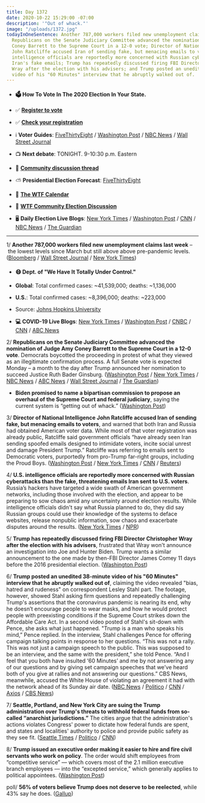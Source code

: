 ```yaml
---
title: Day 1372
date: 2020-10-22 15:29:00 -07:00
description: '"Out of whack."'
image: "/uploads/1372.jpg"
todayInOneSentence: Another 787,000 workers filed new unemployment claims last week;
  Republicans on the Senate Judiciary Committee advanced the nomination of Judge Amy
  Coney Barrett to the Supreme Court in a 12-0 vote; Director of National Intelligence
  John Ratcliffe accused Iran of sending fake, but menacing emails to voters; U.S.
  intelligence officials are reportedly more concerned with Russian cyberattacks than
  Iran's fake emails; Trump has repeatedly discussed firing FBI Director Christopher
  Wray after the election with his advisers; and Trump posted an unedited 38-minute
  video of his "60 Minutes" interview that he abruptly walked out of.
---
```


* #### 🗳 How To Vote In The 2020 Election In Your State.

* ✅ **[Register to vote](https://www.vote.org/register-to-vote/)**

* ✅ **[Check your registration](https://www.vote.org/am-i-registered-to-vote/)**

* ℹ️ **Voter Guides**: [FiveThirtyEight](https://projects.fivethirtyeight.com/how-to-vote-2020/) / [Washington Post](https://www.washingtonpost.com/elections/2020/how-to-vote/) / [NBC News](https://www.nbcnews.com/specials/plan-your-vote-state-by-state-guide-voting-by-mail-early-in-person-voting-election/index.html?cid=bc_npd_nn_ms_np-1_200816) / [Wall Street Journal](https://www.wsj.com/articles/how-to-vote-by-mail-in-every-state-11597840923)

* 📺 **Next debate**: TONIGHT. 9-10:30 p.m. Eastern

* 💬 **[Community discussion thread](https://talk.whatthefuckjusthappenedtoday.com/t/final-trump-x-biden-presidential-debate-open-thread/6021)**

* ⛅️ **Presidential Election Forecast**: [FiveThirtyEight](https://projects.fivethirtyeight.com/2020-election-forecast/)

* 📆 **[The WTF Calendar](https://talk.whatthefuckjusthappenedtoday.com/t/the-wtf-event-calendar/5888)**

* 💬 **[WTF Community Election Discussion](https://talk.whatthefuckjusthappenedtoday.com/t/2020-general-election-trump-vs-biden/5758)**

* 🖥 **Daily Election Live Blogs**: [New York Times](https://www.nytimes.com/live/2020/10/22/us/trump-biden-debate-tonight?action=click&module=Top%20Stories&pgtype=Homepage) / [Washington Post](https://www.washingtonpost.com/elections/2020/10/22/presidential-debate-live-updates/) / [CNN](https://www.cnn.com/politics/live-news/us-election-news-10-22-2020/index.html) / [NBC News](https://www.nbcnews.com/politics/2020-election/live-blog/2020-10-22-trump-biden-election-n1244210) / [The Guardian](https://www.theguardian.com/us-news/live/2020/oct/22/amy-coney-barrett-committee-vote-donald-trump-joe-biden-debate-us-election-live-updates)

---

1/ **Another 787,000 workers filed new unemployment claims last week** – the lowest levels since March but still above above pre-pandemic levels. ([Bloomberg](https://www.bloomberg.com/news/articles/2020-10-22/u-s-initial-jobless-claims-fall-for-third-time-in-four-weeks?sref=MIBMEEoj) / [Wall Street Journal](https://www.wsj.com/articles/weekly-jobless-claims-coronavirus-10-22-2020-11603317268?mod=hp_lead_pos2) / [New York Times](https://www.nytimes.com/live/2020/10/22/business/us-economy-coronavirus/new-state-unemployment-claims-fell-below-800000-last-week))

* #### 😷 Dept. of "We Have It Totally Under Control."

* **Global**: Total confirmed cases: \~41,539,000; deaths: \~1,136,000

* **U.S.**: Total confirmed cases: \~8,396,000; deaths: \~223,000

* Source: [Johns Hopkins University](https://coronavirus.jhu.edu/map.html)

* **💻 COVID-19 Live Blogs**: [New York Times](https://www.nytimes.com/live/2020/10/22/world/covid-19-coronavirus-updates?action=click&module=Top%20Stories&pgtype=Homepage) / [Washington Post](https://www.washingtonpost.com/nation/2020/10/22/coronavirus-covid-live-updates-us/) / [CNBC](https://www.cnbc.com/2020/10/22/coronavirus-live-updates.html) / [CNN](https://www.cnn.com/world/live-news/coronavirus-pandemic-10-22-20-intl/index.html) / [ABC News](https://abcnews.go.com/Health/live-updates/coronavirus/?id=73754199)

2/ **Republicans on the Senate Judiciary Committee advanced the nomination of Judge Amy Coney Barrett to the Supreme Court in a 12-0 vote**. Democrats boycotted the proceeding in protest of what they viewed as an illegitimate confirmation process. A full Senate vote is expected Monday – a month to the day after Trump announced her nomination to succeed Justice Ruth Bader Ginsburg. ([Washington Post](https://www.washingtonpost.com/politics/2020/10/22/amy-coney-barrett-nomination-vote-live-updates/) / [New York Times](https://www.nytimes.com/2020/10/22/us/politics/barrett-nomination-republicans.html) / [NBC News](https://www.nbcnews.com/politics/congress/senate-judiciary-committee-vote-amy-coney-barrett-supreme-court-nomination-n1244253) / [ABC News](https://abcnews.go.com/Politics/senate-republicans-poised-move-barrett-nomination-final-vote/story?id=73738969) / [Wall Street Journal](https://www.wsj.com/articles/amy-coney-barretts-nomination-advanced-by-senate-judiciary-committee-11603372845?mod=hp_lead_pos3) / [The Guardian](https://www.theguardian.com/us-news/2020/oct/22/amy-coney-barrett-senate-nomination-advance))

* **Biden promised to name a bipartisan commission to propose an overhaul of the Supreme Court and federal judiciary**, saying the current system is “getting out of whack.” ([Washington Post](https://www.washingtonpost.com/politics/biden-promises-commission-on-overhauling-supreme-court/2020/10/22/4465ead6-121d-11eb-ba42-ec6a580836ed_story.html))

3/ **Director of National Intelligence John Ratcliffe accused Iran of sending fake, but menacing emails to voters**, and warned that both Iran and Russia had obtained American voter data. While most of that voter registration was already public, Ratcliffe said government officials “have already seen Iran sending spoofed emails designed to intimidate voters, incite social unrest and damage President Trump.” Ratcliffe was referring to emails sent to Democratic voters, purportedly from pro-Trump far-right groups, including the Proud Boys. ([Washington Post](https://www.washingtonpost.com/technology/2020/10/20/proud-boys-emails-florida/) / [New York Times](https://www.nytimes.com/2020/10/21/us/politics/iran-russia-election-interference.html) / [CNN](https://www.cnn.com/2020/10/21/politics/fbi-election-security/) / [Reuters](https://www.reuters.com/article/us-usa-election-security-idUSKBN2763E3))

4/ **U.S. intelligence officials are reportedly more concerned with Russian cyberattacks than the fake, threatening emails Iran sent to U.S. voters**. Russia’s hackers have targeted a wide swath of American government networks, including those involved with the election, and appear to be preparing to sow chaos amid any uncertainty around election results. While intelligence officials didn't say what Russia planned to do, they did say Russian groups could use their knowledge of the systems to deface websites, release nonpublic information, sow chaos and exacerbate disputes around the results. ([New York Times](https://www.nytimes.com/2020/10/22/us/politics/russia-election-interference-hacks.html?action=click&module=Top%20Stories&pgtype=Homepage) / [NPR](https://www.npr.org/2020/10/22/926825699/ongoing-russian-cyberattacks-are-targeting-u-s-election-systems-feds-say))

5/ **Trump has repeatedly discussed firing FBI Director Christopher Wray after the election with his advisers**, frustrated that Wray won't announce an investigation into Joe and Hunter Biden. Trump wants a similar announcement to the one made by then-FBI Director James Comey 11 days before the 2016 presidential election. ([Washington Post](https://www.washingtonpost.com/national-security/trump-wray-biden-barr/2020/10/21/6ce69f02-13b0-11eb-ad6f-36c93e6e94fb_story.html))

6/ **Trump posted an unedited 38-minute video of his "60 Minutes" interview that he abruptly walked out of**, claiming the video revealed "bias, hatred and rudeness" on correspondent Lesley Stahl part. The footage, however, showed Stahl asking firm questions and repeatedly challenging Trump's assertions that the coronavirus pandemic is nearing its end, why he doesn’t encourage people to wear masks, and how he would protect people with preexisting conditions if the Supreme Court strikes down the Affordable Care Act. In a second video posted of Stahl's sit-down with Pence, she asks what just happened. "Trump is a man who speaks his mind,” Pence replied. In the interview, Stahl challenges Pence for offering campaign talking points in response to her questions. “This was not a rally. This was not just a campaign speech to the public. This was supposed to be an interview, and the same with the president,” she told Pence. “And I feel that you both have insulted ‘60 Minutes’ and me by not answering any of our questions and by giving set campaign speeches that we’ve heard both of you give at rallies and not answering our questions.” CBS News, meanwhile, accused the White House of violating an agreement it had with the network ahead of its Sunday air date. ([NBC News](https://www.nbcnews.com/politics/2020-election/trump-releases-video-unedited-contentious-60-minutes-interview-he-abruptly-n1244301) / [Politico](https://www.politico.com/news/2020/10/22/trump-posts-60-minutes-interview-431218) / [CNN](https://www.cnn.com/2020/10/22/media/60-minutes-trump-interview/index.html) / [Axios](https://www.axios.com/trump-60-minutes-interview-tweeted-early-4e55c9e2-34b1-48e7-a978-adeb0f78dbc5.html) / [CBS News](https://www.cbsnews.com/news/trump-releases-full-60-minutes-video-violates-agreement/))

7/ **Seattle, Portland, and New York City are suing the Trump administration over Trump's threats to withhold federal funds from so-called “anarchist jurisdictions.”** The cities argue that the administration's actions violates Congress' power to dictate how federal funds are spent, and states and localities' authority to police and provide public safety as they see fit. ([Seattle Times](https://www.seattletimes.com/seattle-news/politics/seattle-portland-nyc-sue-trump-administration-over-threat-to-cut-funds-to-anarchist-cities/) / [Politico](https://www.politico.com/states/new-york/albany/story/2020/10/22/nyc-seattle-and-portland-sue-trump-over-anarchist-designation-1329484) / [CNN](https://www.cnn.com/2020/10/22/politics/nyc-trump-administration-complaint-anarchy/index.html))

8/ **Trump issued an executive order making it easier to hire and fire civil servants who work on policy**. The order would shift employees from “competitive service” — which covers most of the 2.1 million executive branch employees — into the “excepted service,” which generally applies to political appointees. ([Washington Post](https://www.washingtonpost.com/politics/trump-order-federal-civil-service/2020/10/22/c73783f0-1481-11eb-bc10-40b25382f1be_story.html))

poll/ **56% of voters believe Trump does not deserve to be reelected**, while 43% say he does. ([Gallup](https://news.gallup.com/poll/322340/voters-say-trump-not-deserve-reelection.aspx/))